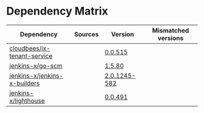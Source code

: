 # Dependency Matrix

Dependency | Sources | Version | Mismatched versions
---------- | ------- | ------- | -------------------
[cloudbees/jx-tenant-service](https://github.com/cloudbees/jx-tenant-service) |  | [0.0.515](https://github.com/cloudbees/jx-tenant-service/releases/tag/v0.0.515) | 
[jenkins-x/go-scm](https://github.com/jenkins-x/go-scm) |  | [1.5.80]() | 
[jenkins-x/jenkins-x-builders](https://github.com/jenkins-x/jenkins-x-builders) |  | [2.0.1245-582]() | 
[jenkins-x/lighthouse](https://github.com/jenkins-x/lighthouse) |  | [0.0.491]() | 
